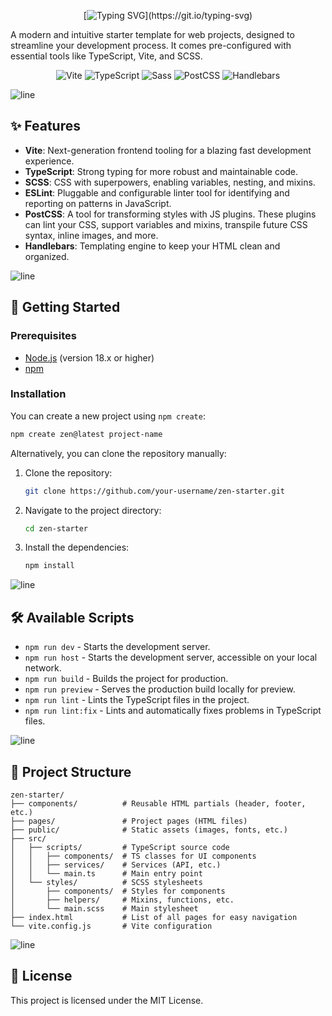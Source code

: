 <div align="center">

[![Typing SVG](https://readme-typing-svg.demolab.com?font=Fira+Code&weight=700&size=25&duration=4000&pause=500&color=05F7C3&center=true&vCenter=true&width=435&lines=Zen+Starter;Stop+worrying+about+setup,+just+code.)](https://git.io/typing-svg)

</div>

A modern and intuitive starter template for web projects, designed to streamline your development process. It comes pre-configured with essential tools like TypeScript, Vite, and SCSS.

<p align="center">
  <img src="https://img.shields.io/badge/Vite-646CFF?style=for-the-badge&logo=vite&logoColor=white" alt="Vite"/>
  <img src="https://img.shields.io/badge/TypeScript-3178C6?style=for-the-badge&logo=typescript&logoColor=white" alt="TypeScript"/>
  <img src="https://img.shields.io/badge/Sass-CC6699?style=for-the-badge&logo=sass&logoColor=white" alt="Sass"/>
  <img src="https://img.shields.io/badge/PostCSS-DD3A0A?style=for-the-badge&logo=postcss&logoColor=white" alt="PostCSS"/>
  <img src="https://img.shields.io/badge/Handlebars.js-f0772b?style=for-the-badge&logo=handlebars.js&logoColor=white" alt="Handlebars"/>
</p>

<img src="https://user-images.githubusercontent.com/73097560/115834477-dbab4500-a447-11eb-908a-139a6edaec5c.gif" alt="line" />

## ✨ Features

- **Vite**: Next-generation frontend tooling for a blazing fast development experience.
- **TypeScript**: Strong typing for more robust and maintainable code.
- **SCSS**: CSS with superpowers, enabling variables, nesting, and mixins.
- **ESLint**: Pluggable and configurable linter tool for identifying and reporting on patterns in JavaScript.
- **PostCSS**: A tool for transforming styles with JS plugins. These plugins can lint your CSS, support variables and mixins, transpile future CSS syntax, inline images, and more.
- **Handlebars**: Templating engine to keep your HTML clean and organized.

<img src="https://user-images.githubusercontent.com/73097560/115834477-dbab4500-a447-11eb-908a-139a6edaec5c.gif" alt="line" />

## 🚀 Getting Started

### Prerequisites

- [Node.js](https://nodejs.org/) (version 18.x or higher)
- [npm](https://www.npmjs.com/)

### Installation

You can create a new project using `npm create`:
```bash
npm create zen@latest project-name
```

Alternatively, you can clone the repository manually:

1.  Clone the repository:
    ```bash
    git clone https://github.com/your-username/zen-starter.git
    ```
2.  Navigate to the project directory:
    ```bash
    cd zen-starter
    ```
3.  Install the dependencies:
    ```bash
    npm install
    ```

<img src="https://user-images.githubusercontent.com/73097560/115834477-dbab4500-a447-11eb-908a-139a6edaec5c.gif" alt="line" />

## 🛠️ Available Scripts

- `npm run dev` - Starts the development server.
- `npm run host` - Starts the development server, accessible on your local network.
- `npm run build` - Builds the project for production.
- `npm run preview` - Serves the production build locally for preview.
- `npm run lint` - Lints the TypeScript files in the project.
- `npm run lint:fix` - Lints and automatically fixes problems in TypeScript files.

<img src="https://user-images.githubusercontent.com/73097560/115834477-dbab4500-a447-11eb-908a-139a6edaec5c.gif" alt="line" />

## 📁 Project Structure

```
zen-starter/
├── components/          # Reusable HTML partials (header, footer, etc.)
├── pages/               # Project pages (HTML files)
├── public/              # Static assets (images, fonts, etc.)
├── src/
│   ├── scripts/         # TypeScript source code
│   │   ├── components/  # TS classes for UI components
│   │   ├── services/    # Services (API, etc.)
│   │   └── main.ts      # Main entry point
│   └── styles/          # SCSS stylesheets
│       ├── components/  # Styles for components
│       ├── helpers/     # Mixins, functions, etc.
│       └── main.scss    # Main stylesheet
├── index.html           # List of all pages for easy navigation
└── vite.config.js       # Vite configuration
```

<img src="https://user-images.githubusercontent.com/73097560/115834477-dbab4500-a447-11eb-908a-139a6edaec5c.gif" alt="line" />

## 📝 License

This project is licensed under the MIT License.